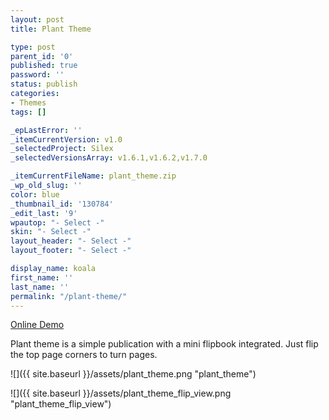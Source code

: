 ```yaml
---
layout: post
title: Plant Theme

type: post
parent_id: '0'
published: true
password: ''
status: publish
categories:
- Themes
tags: []

_epLastError: ''
_itemCurrentVersion: v1.0
_selectedProject: Silex
_selectedVersionsArray: v1.6.1,v1.6.2,v1.7.0

_itemCurrentFileName: plant_theme.zip
_wp_old_slug: ''
color: blue
_thumbnail_id: '130784'
_edit_last: '9'
wpautop: "- Select -"
skin: "- Select -"
layout_header: "- Select -"
layout_footer: "- Select -"

display_name: koala
first_name: ''
last_name: ''
permalink: "/plant-theme/"
---
```


[Online Demo](http://silexprod.com/plant)

Plant theme is a simple publication with a mini flipbook integrated. Just flip the top page corners to turn pages.

![]({{ site.baseurl }}/assets/plant_theme.png "plant_theme")

![]({{ site.baseurl }}/assets/plant_theme_flip_view.png "plant_theme_flip_view")